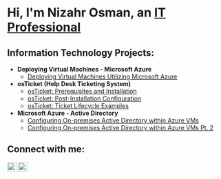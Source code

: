 <h1>Hi, I'm Nizahr Osman, an <a href="https://www.linkedin.com/in/nizahr-osman/">IT Professional</a></h1>

<h2>Information Technology Projects:</h2>

- <b>Deploying Virtual Machines - Microsoft Azure</b>
  - [Deploying Virtual Machines Utilizing Microsoft Azure](https://github.com/NizahrOsman/virtual-machine-config)
- <b>osTicket (Help Desk Ticketing System)</b>
  - [osTicket: Prerequisites and Installation](https://github.com/NizahrOsman/osticket-prereqs)
  - [osTicket: Post-Installation Configuration](https://github.com/NizahrOsman/post-install-config)
  - [osTicket: Ticket Lifecycle Examples](https://github.com/NizahrOsman/ticket-lifecycle)
- <b>Microsoft Azure - Active Directory</b>
  - [Configuring On-premises Active Directory within Azure VMs](https://github.com/NizahrOsman/configure-ad)
  - [Configuring On-premises Active Directory within Azure VMs Pt. 2](https://github.com/NizahrOsman/configure-ad-pt2)
  
<h2>Connect with me:</h2>

[<img align="left" alt="Nizahr | LinkedIn" width="22px" src="https://cdn.jsdelivr.net/npm/simple-icons@v3/icons/linkedin.svg" />][linkedin]

[linkedin]: https://www.linkedin.com/in/nizahr-osman/

[<img align="left" alt="Nizahr | gmail" width="22px" src="https://cdn.jsdelivr.net/npm/simple-icons@v3/icons/gmail.svg" />][gmail]

[gmail]:  mailto:nizahrosman@gmail.com
